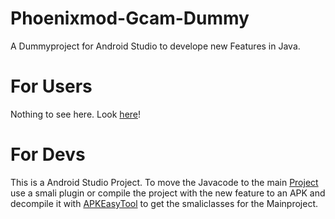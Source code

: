 # Phoenixmod-Gcam-Dummy
A Dummyproject for Android Studio to develope new Features in Java. 

# For Users
Nothing to see here. Look [here](https://github.com/metzger100/Phoenixmod-Gcam)!

# For Devs
This is a Android Studio Project. To move the Javacode to the main [Project](https://github.com/metzger100/Phoenixmod-Gcam) use a smali plugin or compile the project with
the new feature to an APK and decompile it with [APKEasyTool](https://forum.xda-developers.com/t/tool-windows-apk-easy-tool-v1-59-2-2021-04-03.3333960/) to 
get the smaliclasses for the Mainproject. 
